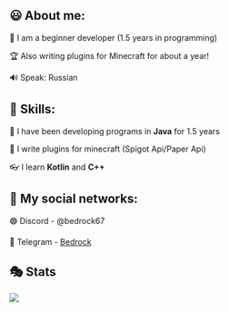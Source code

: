 ## 😃 About me:

🌴 I am a beginner developer (1.5 years in programming)

🏆 Also writing plugins for Minecraft for about a year!

🔊 Speak: Russian

## 💎 Skills:
🎈 I have been developing programs in **Java** for 1.5 years

🧊 I write plugins for minecraft (Spigot Api/Paper Api)

👓 I learn **Kotlin** and **C++**

## 📣 My social networks:
🟣 Discord - @bedrock67

🔵 Telegram - [Bedrock](https://t.me/bedrockdeveloper)

## 🎭 Stats
![](http://github-profile-summary-cards.vercel.app/api/cards/stats?username=bedrock67&theme=ocean_dark)
